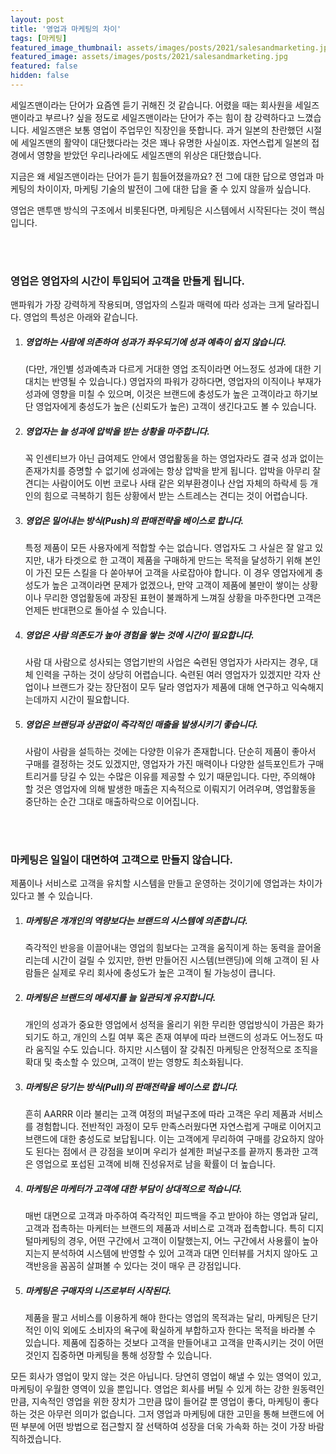 ```yaml
---
layout: post
title: '영업과 마케팅의 차이'
tags: [마케팅]
featured_image_thumbnail: assets/images/posts/2021/salesandmarketing.jpg
featured_image: assets/images/posts/2021/salesandmarketing.jpg
featured: false
hidden: false
---
```


세일즈맨이라는 단어가 요즘엔 듣기 귀해진 것 같습니다. 어렸을 때는 회사원을 세일즈맨이라고 부르나? 싶을 정도로 세일즈맨이라는 단어가 주는 힘이 참 강력하다고 느꼈습니다. 세일즈맨은 보통 영업이 주업무인 직장인을 뜻합니다. 과거 일본의 찬란했던 시절에 세일즈맨의 활약이 대단했다라는 것은 꽤나 유명한 사실이죠. 자연스럽게 일본의 접경에서 영향을 받았던 우리나라에도 세일즈맨의 위상은 대단했습니다.



지금은 왜 세일즈맨이라는 단어가 듣기 힘들어졌을까요? 전 그에 대한 답으로 영업과 마케팅의 차이이자, 마케팅 기술의 발전이 그에 대한 답을 줄 수 있지 않을까 싶습니다.



영업은 맨투맨 방식의 구조에서 비롯된다면, 마케팅은 시스템에서 시작된다는 것이 핵심입니다.

<br>
<br>

### 영업은 영업자의 시간이 투입되어 고객을 만들게 됩니다.
맨파워가 가장 강력하게 작용되며, 영업자의 스킬과 매력에 따라 성과는 크게 달라집니다. 영업의 특성은 아래와 같습니다.

1. ##### 영업하는 사람에 의존하여 성과가 좌우되기에 성과 예측이 쉽지 않습니다.

   (다만, 개인별 성과예측과 다르게 거대한 영업 조직이라면 어느정도 성과에 대한 기대치는 반영될 수 있습니다.) 영업자의 파워가 강하다면, 영업자의 이직이나 부재가 성과에 영향을 미칠 수 있으며, 이것은 브랜드에 충성도가 높은 고객이라고 하기보단 영업자에게 충성도가 높은 (신뢰도가 높은) 고객이 생긴다고도 볼 수 있습니다.



2. ##### 영업자는 늘 성과에 압박을 받는 상황을 마주합니다.

   꼭 인센티브가 아닌 급여제도 안에서 영업활동을 하는 영업자라도 결국 성과 없이는 존재가치를 증명할 수 없기에 성과에는 항상 압박을 받게 됩니다. 압박을 아무리 잘 견디는 사람이어도 이번 코로나 사태 같은 외부환경이나 산업 자체의 하락세 등 개인의 힘으로 극복하기 힘든 상황에서 받는 스트레스는 견디는 것이 어렵습니다.



3. ##### 영업은 밀어내는 방식(Push)의 판매전략을 베이스로 합니다.

   특정 제품이 모든 사용자에게 적합할 수는 없습니다. 영업자도 그 사실은 잘 알고 있지만, 내가 타겟으로 한 고객이 제품을 구매하게 만드는 목적을 달성하기 위해 본인이 가진 모든 스킬을 다 쏟아부어 고객을 사로잡아야 합니다. 이 경우 영업자에게 충성도가 높은 고객이라면 문제가 없겠으나, 만약 고객이 제품에 불만이 쌓이는 상황이나 무리한 영업활동에 과장된 표현이 불쾌하게 느껴질 상황을 마주한다면 고객은 언제든 반대편으로 돌아설 수 있습니다.



4. ##### 영업은 사람 의존도가 높아 경험을 쌓는 것에 시간이 필요합니다.

   사람 대 사람으로 성사되는 영업기반의 사업은 숙련된 영업자가 사라지는 경우, 대체 인력을 구하는 것이 상당히 어렵습니다. 숙련된 여러 영업자가 있겠지만 각자 산업이나 브랜드가 갖는 장단점이 모두 달라 영업자가 제품에 대해 연구하고 익숙해지는데까지 시간이 필요합니다.



5. ##### 영업은 브랜딩과 상관없이 즉각적인 매출을 발생시키기 좋습니다.

   사람이 사람을 설득하는 것에는 다양한 이유가 존재합니다. 단순히 제품이 좋아서 구매를 결정하는 것도 있겠지만, 영업자가 가진 매력이나 다양한 설득포인트가 구매 트리거를 당길 수 있는 수많은 이유를 제공할 수 있기 때문입니다. 다만, 주의해야 할 것은 영업자에 의해 발생한 매출은 지속적으로 이뤄지기 어려우며, 영업활동을 중단하는 순간 그대로 매출하락으로 이어집니다.


<br>
<br>


### 마케팅은 일일이 대면하여 고객으로 만들지 않습니다.
제품이나 서비스로 고객을 유치할 시스템을 만들고 운영하는 것이기에 영업과는 차이가 있다고 볼 수 있습니다.

1. ##### 마케팅은 개개인의 역량보다는 브랜드의 시스템에 의존합니다.

   즉각적인 반응을 이끌어내는 영업의 힘보다는 고객을 움직이게 하는 동력을 끌어올리는데 시간이 걸릴 수 있지만, 한번 만들어진 시스템(브랜딩)에 의해 고객이 된 사람들은 실제로 우리 회사에 충성도가 높은 고객이 될 가능성이 큽니다.



2. ##### 마케팅은 브랜드의 메세지를 늘 일관되게 유지합니다.

   개인의 성과가 중요한 영업에서 성적을 올리기 위한 무리한 영업방식이 가끔은 화가 되기도 하고, 개인의 스킬 여부 혹은 존재 여부에 따라 브랜드의 성과도 어느정도 따라 움직일 수도 있습니다. 하지만 시스템이 잘 갖춰진 마케팅은 안정적으로 조직을 확대 및 축소할 수 있으며, 고객이 받는 영향도 최소화됩니다.



3. ##### 마케팅은 당기는 방식(Pull)의 판매전략을 베이스로 합니다.

   흔히 AARRR 이라 불리는 고객 여정의 퍼널구조에 따라 고객은 우리 제품과 서비스를 경험합니다. 전반적인 과정이 모두 만족스러웠다면 자연스럽게 구매로 이어지고 브랜드에 대한 충성도로 보답됩니다. 이는 고객에게 무리하여 구매를 강요하지 않아도 된다는 점에서 큰 강점을 보이며 우리가 설계한 퍼널구조를 끝까지 통과한 고객은 영업으로 포섭된 고객에 비해 진성유저로 남을 확률이 더 높습니다.



4. ##### 마케팅은 마케터가 고객에 대한 부담이 상대적으로 적습니다.

   매번 대면으로 고객과 마주하여 즉각적인 피드백을 주고 받아야 하는 영업과 달리, 고객과 접촉하는 마케터는 브랜드의 제품과 서비스로 고객과 접촉합니다. 특히 디지털마케팅의 경우, 어떤 구간에서 고객이 이탈했는지, 어느 구간에서 사용률이 높아지는지 분석하여 시스템에 반영할 수 있어 고객과 대면 인터뷰를 거치지 않아도 고객반응을 꼼꼼히 살펴볼 수 있다는 것이 매우 큰 강점입니다.



5. ##### 마케팅은 구매자의 니즈로부터 시작된다.

   제품을 팔고 서비스를 이용하게 해야 한다는 영업의 목적과는 달리, 마케팅은 단기적인 이익 외에도 소비자의 욕구에 확실하게 부합하고자 한다는 목적을 바라볼 수 있습니다. 제품에 집중하는 것보다 고객을 만들어내고 고객을 만족시키는 것이 어떤 것인지 집중하면 마케팅을 통해 성장할 수 있습니다.



모든 회사가 영업이 맞지 않는 것은 아닙니다. 당연히 영업이 해낼 수 있는 영억이 있고, 마케팅이 우월한 영역이 있을 뿐입니다. 영업은 회사를 버틸 수 있게 하는 강한 원동력인만큼, 지속적인 영업을 위한 장치가 그만큼 많이 들어갈 뿐 영업이 좋다, 마케팅이 좋다 하는 것은 아무런 의미가 없습니다. 그저 영업과 마케팅에 대한 고민을 통해 브랜드에 어떤 부분에 어떤 방법으로 접근할지 잘 선택하여 성장을 더욱 가속화 하는 것이 가장 바람직하겠습니다.
